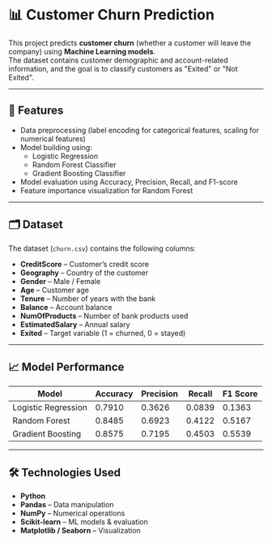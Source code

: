 # 📊 Customer Churn Prediction

This project predicts **customer churn** (whether a customer will leave the company) using **Machine Learning models**.  
The dataset contains customer demographic and account-related information, and the goal is to classify customers as "Exited" or "Not Exited".

---

## 📌 Features
- Data preprocessing (label encoding for categorical features, scaling for numerical features)
- Model building using:
  - Logistic Regression
  - Random Forest Classifier
  - Gradient Boosting Classifier
- Model evaluation using Accuracy, Precision, Recall, and F1-score
- Feature importance visualization for Random Forest

---

## 🗂 Dataset
The dataset (`churn.csv`) contains the following columns:
- **CreditScore** – Customer’s credit score
- **Geography** – Country of the customer
- **Gender** – Male / Female
- **Age** – Customer age
- **Tenure** – Number of years with the bank
- **Balance** – Account balance
- **NumOfProducts** – Number of bank products used
- **EstimatedSalary** – Annual salary
- **Exited** – Target variable (1 = churned, 0 = stayed)


---

## 📈 Model Performance

| Model               | Accuracy | Precision | Recall  | F1 Score |
|---------------------|----------|-----------|---------|----------|
| Logistic Regression | 0.7910   | 0.3626    | 0.0839  | 0.1363   |
| Random Forest       | 0.8485   | 0.6923    | 0.4122  | 0.5167   |
| Gradient Boosting   | 0.8575   | 0.7195    | 0.4503  | 0.5539   |

---

## 🛠 Technologies Used
- **Python**
- **Pandas** – Data manipulation
- **NumPy** – Numerical operations
- **Scikit-learn** – ML models & evaluation
- **Matplotlib / Seaborn** – Visualization

